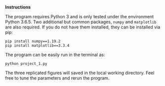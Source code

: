 

__Instructions__

The program requires Python 3 and is only tested under the environment Python 3.6.5. Two additional but common packages, `numpy` and `matplotlib` are also required. If you do not have them installed, they can be installed via pip:

```
pip install numpy==1.19.2
pip install matplotlib==3.3.4
```

The program can be easily run in the terminal as:

```shell
python project_1.py
```

The three replicated figures will saved in the local working directory. Feel free to tune the parameters and rerun the program.


